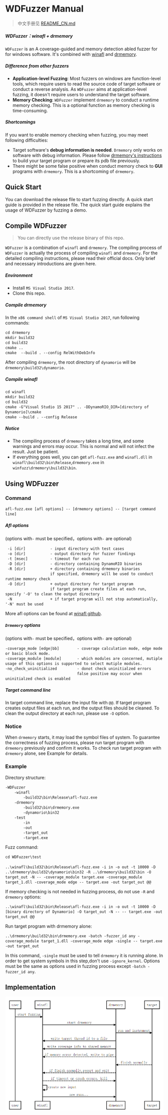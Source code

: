 # WDFuzzer Manual

> 中文手册见 [README_CN.md](https://github.com/shijy16/WDFuzzer/blob/master/README_CN.md)
>

##### WDFuzzer：winafl + drmemory

`WDFuzzer` is an A coverage-guided and memory detection abled fuzzer for  for windows software. It's combined with [winafl](https://github.com/googleprojectzero/winafl) and [drmemory](https://github.com/DynamoRIO/drmemory). 

##### Difference from other fuzzers

+ **Application-level Fuzzing**: Most fuzzers on windows are function-level tools, which require users to read the source code of target software or conduct a reverse analysis. As `WDFuzzer` aims at application-level fuzzing, it doesn't require users to understand the target software.
+ **Memory Checking**: `WDFuzzer` implement `drmemory` to conduct a runtime memory checking. This is a optional function as memory checking is time-consuming.

##### Shortcomings

If you want to enable memory checking when fuzzing, you may meet following difficulties:

+ Target software's **debug information is needed**. `Drmemory` only works on software with debug information. Please follow [drmemory's instructions](https://dynamorio.org/drmemory_docs/page_prep.html) to build your target program or prepare its pdb file previously.
+ There might be some false positive when conduct memory check to **GUI** programs with `drmemory`. This is a shortcoming of `drmemory`.

## Quick Start

You can download the release file to start fuzzing directly. A quick start guide is provided in the release file. The quick start guide explains the usage of WDFuzzer by fuzzing a demo.

## Compile WDFuzzer

> You can directly use the release binary of this repo.

`WDFuzzer` is a combination of `winafl` and `drmemory`. The compiling process of `WDFuzzer` is actually the process of compiling `winafl` and `drmemory`. For the detailed compiling instructions, please read their official docs. Only brief and necessary introductions are given here.

##### Environment

+ Install `MS Visual Studio 2017`.
+ Clone this repo.

##### Compile drmemory

In the `x86 command shell` of `MS Visual Studio 2017`, run following commands:

````
cd drmemory
mkdir build32
cd build32
cmake ..
cmake  --build . --config RelWithDebInfo
````

After compiling `drmemory`, the root directory of `dynamorio` will be `drmemory\build32\dynamorio`. 

##### Compile winafl

````
cd winafl
mkdir build32
cd build32
cmake -G"Visual Studio 15 2017" .. -DDynamoRIO_DIR=[directory of Dynamorio]\cmake
cmake --build . --config Release
````

##### Notice

+ The compiling process of `drmemory` takes a long time, and some warnings and errors may occur. This is normal and will not infect the result. Just be patient.
+ If everything goes well, you can get `afl-fuzz.exe` and `winafl.dll` in `winafl\build32\bin\Release`,`drmemory.exe` in `winfuzz\drmemory\build32\bin`.

## Using WDFuzzer

### Command

````
afl-fuzz.exe [afl options] -- [drmemory options] -- [target command line]
````

##### Afl options

(options with`-` must be specified，options with`-` are optional)

````
 -i [dir]        	- input directory with test cases
 -o [dir]			- output directory for fuzzer findings
 -t [msec]			- timeout for each run
 -D [dir]			- directory containing DynamoRIO binaries
 -R [dir]			+ directory containing drmemory binaries
 					if specified, drmemory will be used to conduct runtime memory check
 -O [dir]			+ output directory for target program
 					if target program create files at each run, specify '-O' to clean the output directory
 -N					+ if target program will not stop automatically, '-N' must be used
````

More afl options can be found at [winafl github](https://github.com/googleprojectzero/winafl).

##### `Drmemory` options

(options with`-` must be specified，options with`-` are optional)

````
-coverage_mode [edge|bb]		- coverage calculation mode, edge mode or basic block mode.
-coverage_module [module]		- which modules are concerned, mutiple usage of this options is supported to select mutiple modules.
-no_check_uninitialized 		- donot check uninitialzed errors
								false positive may occur when uninitialzed check is enabled
````

##### Target command line

In target command line, replace the input file with `@@`. If target program creates output files at each run, and the output files should be cleaned. To clean the output directory at each run, please use `-O` option.

### Notice

When `drmemory` starts, it may load the symbol files of system. To guarantee the correctness of fuzzing process, please run target program with `drmemory` previously and confirm it works.  To check run target program with `drmemory` alone, see Example for details.

### Example

Directory structure:

````
-WDFuzzer
	-winafl
		-build32\bin\Release\afl-fuzz.exe
	-drmemory
		-build32\bin\drmemory.exe
		-dynamorio\bin32
	-test
		-in
		-out
		-target_out
		-target.exe
````

Fuzz command:

````
cd WDFuzzer\test

..\winafl\build32\bin\Release\afl-fuzz.exe -i in -o out -t 10000 -D ..\drmemory\build32\dynamorio\bin32 -R ..\drmemory\build32\bin -O target_out -N -- -coverage_module target.exe -coverage_module target_1.dll -coverage_mode edge -- target.exe -out target_out @@
````

If memory checking is not needed in fuzzing process, do not use `-R` and `drmemory` options:

```
..\winafl\build32\bin\Release\afl-fuzz.exe -i in -o out -t 10000 -D [binary directory of Dynamorio] -O target_out -N -- -- target.exe -out target_out @@
```

Run target program with drmemory alone:

````
..\drmemory\build32\bin\drmemory.exe -batch -fuzzer_id any -coverage_module target_1.dll -coverage_mode edge -single -- target.exe -out target_out
````

In this command, `-single` must be used to tell `drmemory`  it is running alone. In order to get system symbols in this step,don't use `-ignore_kernel`. Options must be the same as options used in fuzzing process except `-batch -fuzzer_id any`.

## Implementation

![uml](pic/uml.jpg)